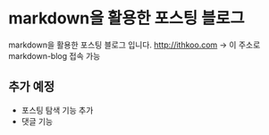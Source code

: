 # markdown을 활용한 포스팅 블로그
markdown을 활용한 포스팅 블로그 입니다.
http://ithkoo.com -> 이 주소로 markdown-blog 접속 가능

## 추가 예정  
- 포스팅 탐색 기능 추가
- 댓글 기능




